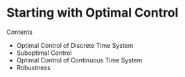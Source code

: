 # Starting with Optimal Control
 
Contents

- Optimal Control of Discrete Time System
- Suboptimal Control
- Optimal Control of Continuous Time System
- Robustness